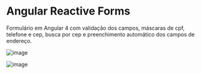 # Angular Reactive Forms

Formulário em Angular 4 com validação dos campos, máscaras de cpf, telefone e cep, busca por cep e preenchimento automático dos campos de endereço.

![image](https://user-images.githubusercontent.com/29076312/37467493-20aff520-283f-11e8-9418-0d85164a5709.png)

![image](https://user-images.githubusercontent.com/29076312/37378981-4236a174-2710-11e8-8a9a-bf0292fc5ff5.png)

